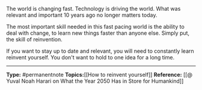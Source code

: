The world is changing fast. Technology is driving the world. What was relevant and important 10 years ago no longer matters today. 

The most important skill needed in this fast pacing world is the ability to deal with change, to learn new things faster than anyone else. Simply put, the skill of reinvention. 

If you want to stay up to date and relevant, you will need to constantly learn reinvent yourself. You don't want to hold to one idea for a long time. 

----
**Type:** #permanentnote 
**Topics:**[[How to reinvent yourself]]
**Reference:** [[@ Yuval Noah Harari on What the Year 2050 Has in Store for Humankind]]

